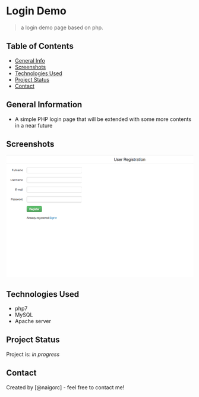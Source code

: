 # Login Demo
> a login demo page based on php.
 <!-- If you have the project hosted somewhere, include the link here. -->

## Table of Contents
* [General Info](#general-information)
* [Screenshots](#screenshots)
* [Technologies Used](#technologies-used)
* [Project Status](#project-status)
* [Contact](#contact)
<!-- * [License](#license) -->


## General Information
- A simple PHP login page that will be extended with some more contents in a near future
<!-- You don't have to answer all the questions - just the ones relevant to your project. -->


## Screenshots
![Example screenshot](./img/screenshot.png)
<!-- If you have screenshots you'd like to share, include them here. -->


## Technologies Used

   - php7
   - MySQL
   - Apache server


## Project Status
Project is: _in progress_ 


## Contact
Created by [@naigorc] - feel free to contact me!


<!-- Optional -->
<!-- ## License -->
<!-- This project is open source and available under the [... License](). -->

<!-- You don't have to include all sections - just the one's relevant to your project -->
